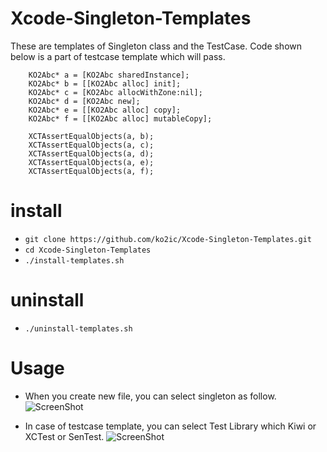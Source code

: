 Xcode-Singleton-Templates
===============
These are templates of Singleton class and the TestCase.
Code shown below is a part of testcase template which will pass. 
```
    KO2Abc* a = [KO2Abc sharedInstance];
    KO2Abc* b = [[KO2Abc alloc] init];
    KO2Abc* c = [KO2Abc allocWithZone:nil];
    KO2Abc* d = [KO2Abc new];
    KO2Abc* e = [[KO2Abc alloc] copy];
    KO2Abc* f = [[KO2Abc alloc] mutableCopy];
    
    XCTAssertEqualObjects(a, b);
    XCTAssertEqualObjects(a, c);
    XCTAssertEqualObjects(a, d);
    XCTAssertEqualObjects(a, e);
    XCTAssertEqualObjects(a, f);
```


# install #

* ```git clone https://github.com/ko2ic/Xcode-Singleton-Templates.git```
* ```cd Xcode-Singleton-Templates ```
* ```./install-templates.sh```

# uninstall #
* ```./uninstall-templates.sh```

# Usage #
* When you create new file, you can select singleton as follow.
![ScreenShot](https://raw.github.com/ko2ic/ImageRepository/master/Xcode-Singleton-Templates/screenshot1.png) 

* In case of testcase template, you can select Test Library which Kiwi or XCTest or SenTest.
![ScreenShot](https://raw.github.com/ko2ic/ImageRepository/master/Xcode-Singleton-Templates/screenshot2.png) 

